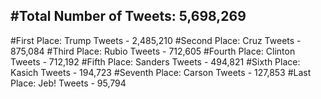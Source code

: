 #Total Number of Tweets: 5,698,269 
---
#First Place: Trump Tweets - 2,485,210
#Second Place: Cruz Tweets - 875,084
#Third Place: Rubio Tweets - 712,605
#Fourth Place: Clinton Tweets - 712,192
#Fifth Place: Sanders Tweets - 494,821
#Sixth Place: Kasich Tweets - 194,723
#Seventh Place: Carson Tweets - 127,853
#Last Place: Jeb! Tweets - 95,794
